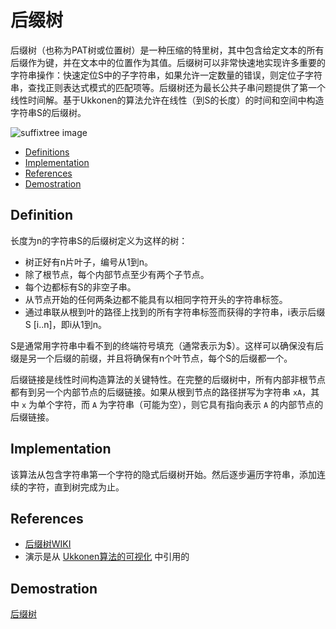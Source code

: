 # 后缀树

后缀树（也称为PAT树或位置树）是一种压缩的特里树，其中包含给定文本的所有后缀作为键，并在文本中的位置作为其值。后缀树可以非常快速地实现许多重要的字符串操作：快速定位S中的子字符串，如果允许一定数量的错误，则定位子字符串，查找正则表达式模式的匹配项等。后缀树还为最长公共子串问题提供了第一个线性时间解。基于Ukkonen的算法允许在线性（到S的长度）的时间和空间中构造字符串S的后缀树。

![suffixtree image](https://codetube.vn/images/suffixtree.png "后缀树")

<!-- HeadMark -->

- [Definitions](#definitions)
- [Implementation](#implementation)
- [References](#references)
- [Demostration](#demostration)

## Definition

长度为n的字符串S的后缀树定义为这样的树：

- 树正好有n片叶子，编号从1到n。
- 除了根节点，每个内部节点至少有两个子节点。
- 每个边都标有S的非空子串。
- 从节点开始的任何两条边都不能具有以相同字符开头的字符串标签。
- 通过串联从根到叶的路径上找到的所有字符串标签而获得的字符串，i表示后缀S [i..n]，即i从1到n。

S是通常用字符串中看不到的终端符号填充（通常表示为$）。这样可以确保没有后缀是另一个后缀的前缀，并且将确保有n个叶节点，每个S的后缀都一个。

后缀链接是线性时间构造算法的关键特性。在完整的后缀树中，所有内部非根节点都有到另一个内部节点的后缀链接。如果从根到节点的路径拼写为字符串 `xA`，其中 `x` 为单个字符，而 `A` 为字符串（可能为空），则它具有指向表示 `A` 的内部节点的后缀链接。

## Implementation

该算法从包含字符串第一个字符的隐式后缀树开始。然后逐步遍历字符串，添加连续的字符，直到树完成为止。

## References

- [后缀树WIKI](https://zh.wikipedia.org/wiki/%E5%90%8E%E7%BC%80%E6%A0%91)
- 演示是从 [Ukkonen算法的可视化](http://brenden.github.io/ukkonen-animation/) 中引用的

## Demostration

<!-- EndMark -->

[后缀树](https://codetube.vn/suffixtree)
